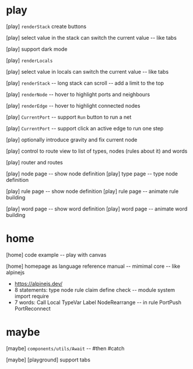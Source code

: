 # play

[play] `renderStack` create buttons

[play] select value in the stack can switch the current value -- like tabs

[play] support dark mode

[play] `renderLocals`

[play] select value in locals can switch the current value -- like tabs

[play] `renderStack` -- long stack can scroll -- add a limit to the top

[play] `renderNode` -- hover to highlight ports and neighbours

[play] `renderEdge` -- hover to highlight connected nodes

[play] `CurrentPort` -- support `Run` button to run a net

[play] `CurrentPort` -- support click an active edge to run one step

[play] optionally introduce gravity and fix current node

[play] control to route view to list of types, nodes (rules about it) and words

[play] router and routes

[play] node page -- show node definition
[play] type page -- type node definition

[play] rule page -- show node definition
[play] rule page -- animate rule building

[play] word page -- show word definition
[play] word page -- animate word building

# home

[home] code example -- play with canvas

[home] homepage as language reference manual -- mimimal core -- like alpinejs

- https://alpinejs.dev/
- 8 statements: type node rule claim define check -- module system import require
- 7 words: Call Local TypeVar Label NodeRearrange -- in rule PortPush PortReconnect

# maybe

[maybe] `components/utils/Await` -- #then #catch

[maybe] [playground] support tabs
